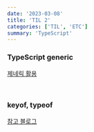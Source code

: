 ```yaml
---
date: '2023-03-08'
title: 'TIL 2'
categories: ['TIL', 'ETC']
summary: 'TypeScript'
---
```


### TypeScript generic

[제네릭 활용](https://icerabbit.tistory.com/94)

<br/>

### keyof, typeof

[참고 블로그](https://inpa.tistory.com/entry/TS-%F0%9F%93%98-%ED%83%80%EC%9E%85%EC%8A%A4%ED%81%AC%EB%A6%BD%ED%8A%B8-keyof-typeof-%EC%82%AC%EC%9A%A9%EB%B2%95)
